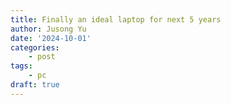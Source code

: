 ```yaml
---
title: Finally an ideal laptop for next 5 years
author: Jusong Yu
date: '2024-10-01'
categories:
    - post
tags:
    - pc 
draft: true
---
```

